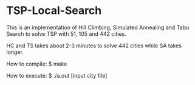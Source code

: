 # TSP-Local-Search
This is an implementation of Hill Climbing, Simulated Annealing and Tabu Search to solve TSP with 51, 105 and 442 cities.

HC and TS takes about 2-3 minutes to solve 442 cities while SA takes longer.

How to compile:  $ make

How to execute:  $ ./a.out [input city file]
